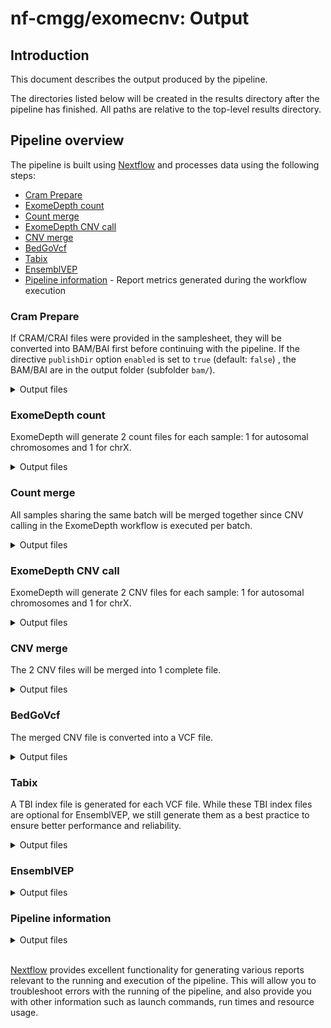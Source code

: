 # nf-cmgg/exomecnv: Output

## Introduction

This document describes the output produced by the pipeline.

The directories listed below will be created in the results directory after the pipeline has finished. All paths are relative to the top-level results directory.

<!-- TODO nf-core: Write this documentation describing your workflow's output -->

## Pipeline overview

The pipeline is built using [Nextflow](https://www.nextflow.io/) and processes data using the following steps:

- [Cram Prepare](#cram-prepare)
- [ExomeDepth count](#exomedepth-count)
- [Count merge](#count-merge)
- [ExomeDepth CNV call](#exomedepth-cnv-call)
- [CNV merge](#cnv-merge)
- [BedGoVcf](#bedgovcf)
- [Tabix](#tabix)
- [EnsemblVEP](#ensemblvep)
- [Pipeline information](#pipeline-information) - Report metrics generated during the workflow execution

### Cram Prepare

If CRAM/CRAI files were provided in the samplesheet, they will be converted into BAM/BAI first before continuing with the pipeline. If the directive `publishDir` option `enabled` is set to `true` (default: `false`) , the BAM/BAI are in the output folder (subfolder `bam/`).

<details markdown="1">
<summary>Output files</summary>

- `cram/`
  - `<sample>.bam`: BAM file
  - `<sample>.bam.bai`: BAI index file
  </details>

### ExomeDepth count

ExomeDepth will generate 2 count files for each sample: 1 for autosomal chromosomes and 1 for chrX.

<details markdown="1">
<summary>Output files</summary>

- `exomedepth/`
  - `counts/`
    - `<sample>_autosomal.txt`: Count file for autosomal chromosomes per sample
    - `<sample>_chrX.txt`: Count file for chrX per sample

</details>

### Count merge

All samples sharing the same batch will be merged together since CNV calling in the ExomeDepth workflow is executed per batch.

<details markdown="1">
<summary>Output files</summary>

- `exomedepth/`
  - `counts/`
    - `<batch>_autosomal.txt`: Count file for autosomal chromosomes per batch
    - `<batch>_chrX.txt`: Count file for chrX per batch

</details>

### ExomeDepth CNV call

ExomeDepth will generate 2 CNV files for each sample: 1 for autosomal chromosomes and 1 for chrX.

<details markdown="1">
<summary>Output files</summary>

- `exomedepth/`
  - `cnv_call/`
    - `<sample>_CNVs_ExomeDepth_autosomal.txt`: CNV file for autosomal chromosomes
    - `<sample>_CNVs_ExomeDepth_chrX.txt`: CNV file for chrX

</details>

### CNV merge

The 2 CNV files will be merged into 1 complete file.

<details markdown="1">
<summary>Output files</summary>

- `exomedepth/`
  - `cnv_call/`
    - `<sample>_CNVs_ExomeDepth.txt`: Merged CNV file

</details>

### BedGoVcf

The merged CNV file is converted into a VCF file.

<details markdown="1">
<summary>Output files</summary>

- `exomedepth/`
  - `cnv_call/`
    - `<sample>_CNVs_ExomeDepth.vcf.gz`: VCF file

</details>

### Tabix

A TBI index file is generated for each VCF file. While these TBI index files are optional for EnsemblVEP, we still generate them as a best practice to ensure better performance and reliability.

<details markdown="1">
<summary>Output files</summary>

- `exomedepth/`
  - `cnv_call/`
    - `<sample>_CNVs_ExomeDepth.vcf.gz.tbi`: TBI index file

</details>

### EnsemblVEP

<details markdown="1">
<summary>Output files</summary>

- `exomedepth/`
  - `cnv_call_vep/`
    - `<sample>.vep.vcf.gz`: VEP annotated file
    - `<sample>.vep.vcf.gz.tbi`: index of VEP annotated file

</details>

### Pipeline information

<details markdown="1">
<summary>Output files</summary>

- `samplesheet.csv`: the samplesheet used for the pipeline run
- `pipeline_info/`
  - Reports generated by Nextflow: `execution_report.html`, `execution_timeline.html`, `execution_trace.txt` and `pipeline_dag.dot`/`pipeline_dag.svg`.
  - Reports generated by the pipeline: `pipeline_report.html`, `pipeline_report.txt` and `software_versions.yml`. The `pipeline_report*` files will only be present if the `--email` / `--email_on_fail` parameter's are used when running the pipeline.

</details>

\
[Nextflow](https://www.nextflow.io/docs/latest/tracing.html) provides excellent functionality for generating various reports relevant to the running and execution of the pipeline. This will allow you to troubleshoot errors with the running of the pipeline, and also provide you with other information such as launch commands, run times and resource usage.
